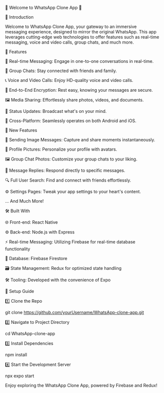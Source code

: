 👋 Welcome to WhatsApp Clone App 📱

🚀 Introduction

Welcome to WhatsApp Clone App, your gateway to an immersive messaging experience, designed to mirror the original WhatsApp. This app leverages cutting-edge web technologies to offer features such as real-time messaging, voice and video calls, group chats, and much more.




🌈 Features

💬 Real-time Messaging: Engage in one-to-one conversations in real-time.
  
👥 Group Chats: Stay connected with friends and family.
  
📞 Voice and Video Calls: Enjoy HD-quality voice and video calls.
  
🔐 End-to-End Encryption: Rest easy, knowing your messages are secure.
  
🖼️ Media Sharing: Effortlessly share photos, videos, and documents.
  
📝 Status Updates: Broadcast what's on your mind.

📱 Cross-Platform: Seamlessly operates on both Android and iOS.





🌟 New Features

📸 Sending Image Messages: Capture and share moments instantaneously.

👤 Profile Pictures: Personalize your profile with avatars.

🖼️ Group Chat Photos: Customize your group chats to your liking.

💬 Message Replies: Respond directly to specific messages.

🔍 Full User Search: Find and connect with friends effortlessly.

⚙️ Settings Pages: Tweak your app settings to your heart's content.

... And Much More!







🛠️ Built With

🌐 Front-end: React Native

⚙️ Back-end: Node.js with Express

⚡ Real-time Messaging: Utilizing Firebase for real-time database functionality

💾 Database: Firebase Firestore

🗃️ State Management: Redux for optimized state handling

🛠️ Tooling: Developed with the convenience of Expo







🚀 Setup Guide

1️⃣ Clone the Repo


git clone https://github.com/yourUsername/WhatsApp-clone-app.git

2️⃣ Navigate to Project Directory


cd WhatsApp-clone-app


3️⃣ Install Dependencies


npm install


4️⃣ Start the Development Server


npx expo start


Enjoy exploring the WhatsApp Clone App, powered by Firebase and Redux!
